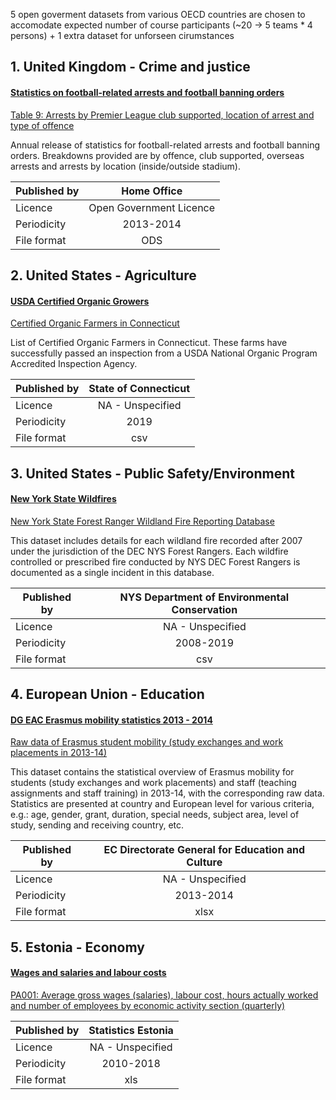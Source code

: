5 open goverment datasets from various OECD countries are chosen to accomodate expected number of course participants (~20 -> 5 teams * 4 persons) + 1 extra dataset for unforseen cirumstances


## 1. United Kingdom - Crime and justice
#### [Statistics on football-related arrests and football banning orders](https://data.gov.uk/dataset/e74d7ef0-ac2a-46c6-802a-935882284bab/statistics-on-football-related-arrests-and-football-banning-orders)
[Table 9: Arrests by Premier League club supported, location of arrest and type of offence](https://www.gov.uk/government/uploads/system/uploads/attachment_data/file/356312/ArrestsPremierLocationOffence2013-14Table9.ods) 

Annual release of statistics for football-related arrests and football banning orders. Breakdowns provided are by offence, club supported, overseas arrests and arrests by location (inside/outside stadium).

| Published by |  Home Office            |   
| -------------|:-----------------------:|
| Licence      | Open Government Licence |
|Periodicity   | 2013-2014               |
|File format   | ODS                     |


## 2. United States - Agriculture
#### [USDA Certified Organic Growers](https://catalog.data.gov/dataset/usda-certified-organic-growers)
[Certified Organic Farmers in Connecticut](https://data.ct.gov/api/views/2fa6-zgve/rows.csv?accessType=DOWNLOAD) 

List of Certified Organic Farmers in Connecticut. These farms have successfully passed an inspection from a USDA National Organic Program Accredited Inspection Agency.

| Published by |  State of Connecticut   |   
| -------------|:-----------------------:|
| Licence      | NA - Unspecified        |
|Periodicity   | 2019                    |
|File format   | csv                     |


## 3. United States - Public Safety/Environment
#### [New York State Wildfires](https://data.ny.gov/Energy-Environment/New-York-State-Forest-Ranger-Wildland-Fire-Reporti/miub-n5th)
[New York State Forest Ranger Wildland Fire Reporting Database](https://data.ny.gov/api/views/miub-n5th/rows.csv?accessType=DOWNLOAD&bom=true&format=true&delimiter=%3B&sorting=true) 

This dataset includes details for each wildland fire recorded after 2007 under the jurisdiction of the DEC NYS Forest Rangers. Each wildfire controlled or prescribed fire conducted by NYS DEC Forest Rangers is documented as a single incident in this database.

| Published by |  NYS Department of Environmental Conservation|   
| -------------|:-----------------------:|
| Licence      | NA - Unspecified        |
|Periodicity   | 2008-2019               |
|File format   | csv                     |


## 4. European Union - Education
#### [DG EAC Erasmus mobility statistics 2013 - 2014](https://data.europa.eu/euodp/en/data/dataset/erasmus-mobility-statistics-2013-14)
[Raw data of Erasmus student mobility (study exchanges and work placements in 2013-14)](https://data.europa.eu/euodp/repository/ec/dg-eac/erasmus-data-2013-2014/Student_Mobility_2013-14.xlsx) 

This dataset contains the statistical overview of Erasmus mobility for students (study exchanges and work placements) and staff (teaching assignments and staff training) in 2013-14, with the corresponding raw data. Statistics are presented at country and European level for various criteria, e.g.: age, gender, grant, duration, special needs, subject area, level of study, sending and receiving country, etc.

| Published by | EC Directorate General for Education and Culture|   
| -------------|:-----------------------:|
| Licence      | NA - Unspecified        |
|Periodicity   | 2013-2014               |
|File format   | xlsx                    |


## 5. Estonia - Economy
#### [Wages and salaries and labour costs](http://andmebaas.stat.ee/Index.aspx?lang=en#)
[PA001: Average gross wages (salaries), labour cost, hours actually worked and number of employees by economic activity section (quarterly)](http://andmebaas.stat.ee/Index.aspx?DataSetCode=PA001) 

| Published by | Statistics Estonia      |   
| -------------|:-----------------------:|
| Licence      | NA - Unspecified        |
|Periodicity   | 2010-2018               |
|File format   | xls                     |

